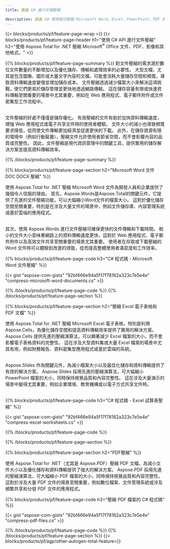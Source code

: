 ```yaml
---
title: 透過 C# 進行文檔壓縮

description: 透過 C# 應用程式壓縮 Microsoft Word、Excel、PowerPoint、PDF 和圖像等文件來減少大小。 在線測試壓縮結果。
---
```


{{< blocks/products/pf/feature-page-wrap >}}
{{< blocks/products/pf/feature-page-header h1="使用 C# API 進行文件壓縮" h2="使用 Aspose.Total for .NET 壓縮 Microsoft<sup>&reg;</sup> Office 文件、PDF、影像和其他格式。" >}}

{{% blocks/products/pf/feature-page-summary %}}
對文件壓縮的需求源於數位文件數量的不斷增加以及優化儲存、傳輸和處理效率的必要性。 大型文檔，尤其是包含圖像、圖形或大量文字內容的文檔，可能會消耗大量儲存空間和頻寬，導致資料傳輸速度變慢並增加儲存成本。 文件壓縮透過減少檔案大小來解決這項挑戰，使它們更易於儲存管理並更快地透過網路傳輸。 這在儲存容量有限或快速資料傳輸至關重要的場景中尤其重要，例如在 Web 應用程式、電子郵件附件或文件密集型工作流程中。
<br /> <br />

文件壓縮的好處不僅僅是儲存優化。 有效壓縮的文件有助於加快資料傳輸速度，增強 Web 應用程式或電子共享文件時的使用者體驗。 文件大小的減小也導致頻寬要求降低，從而使文件傳輸更加經濟並促進更快的下載。 此外，在儲存資源有限的環境中（例如行動裝置），壓縮文件允許使用者節省空間，而不會影響內容的品質或完整性。 因此，文件壓縮是現代資訊管理中的關鍵工具，提供實用的儲存解決方案並提高資料傳輸效率。

{{% /blocks/products/pf/feature-page-summary  %}}

{{% blocks/products/pf/feature-page-section  h2="Microsoft Word 文件 DOC DOCX 壓縮" %}}

使用 Aspose.Total for .NET 壓縮 Microsoft Word 文件為開發人員和企業提供了幾個令人信服的理由。 首先，Aspose.Words是Aspose.Total的關鍵元件，它提供了先進的文件壓縮功能，可以大幅縮小Word文件的檔案大小。 這對於優化儲存空間至關重要，特別是在涉及大量文件的場景中，例如文件儲存庫、內容管理系統或基於雲端的應用程式。<br /><br />

其次，使用 Aspose.Words 進行文件壓縮可確保更快的文件傳輸和下載時間。 較小的文件大小意味著網路上的資料傳輸速度更快，這對於 Web 應用程式、電子郵件附件以及高效文件共享至關重要的場景尤其重要。 使用者在存取或下載壓縮的 Word 文件時可以體驗到改進的效能，從而提高整體使用者滿意度和工作效率。

{{% blocks/products/pf/feature-page-code h3="C# 程式碼 - Microsoft Word 文件壓縮" %}}

{{< gist "aspose-com-gists" "92bf466e94a5f17f78162a323c7e5e4e" "compress-microsoft-word-documents.cs" >}}

{{% /blocks/products/pf/feature-page-code  %}}
{{% /blocks/products/pf/feature-page-section %}}

{{% blocks/products/pf/feature-page-section  h2="壓縮 Excel 電子表格和 PDF 文檔" %}}

使用 Aspose.Total for .NET 壓縮 Microsoft Excel 電子表格，特別是利用 Aspose.Cells，為優化儲存空間和提高資料傳輸效率提供了實用的解決方案。 Aspose.Cells 提供先進的壓縮演算法，可以顯著減少 Excel 檔案的大小，而不會影響電子表格資料的完整性。 這在涉及大型資料集或大量 Excel 檔案的場景中尤其有用，例如財務報告、資料密集型應用程式或基於雲端的系統。<br /><br />

Aspose.Slides 作為關鍵元件，為減小檔案大小以及最佳化儲存和資料傳輸提供了有效的解決方案。 Aspose.Slides 採用先進的壓縮演算法，可大幅縮小 PowerPoint 檔案的大小，同時保持視覺品質和內容完整性。 這在涉及大量演示的場景中變得尤其重要，例如企業環境、教育機構或以電子方式共享文件時。<br /><br />

{{% blocks/products/pf/feature-page-code h3="C# 程式碼 - Excel 試算表壓縮" %}}

{{< gist "aspose-com-gists" "92bf466e94a5f17f78162a323c7e5e4e" "compress-excel-worksheets.cs" >}}

{{% /blocks/products/pf/feature-page-code  %}}

{{% /blocks/products/pf/feature-page-section %}}

{{% blocks/products/pf/feature-page-section  h2="PDF壓縮" %}}

使用 Aspose.Total for .NET（尤其是 Aspose.PDF）壓縮 PDF 文檔，為減小文件大小以及優化儲存和資料傳輸提供了強大的解決方案。 Aspose.PDF 採用先進的壓縮演算法，可大幅縮小 PDF 檔案的大小，同時保持視覺品質和內容完整性。 這對於涉及大量 PDF 文件的場景至關重要，例如數位檔案、文件管理系統或涉及頻繁共享和分發 PDF 文件的應用程式。 

{{% blocks/products/pf/feature-page-code h3="壓縮 PDF 檔案的 C# 程式碼" %}}

{{< gist "aspose-com-gists" "92bf466e94a5f17f78162a323c7e5e4e" "compress-pdf-files.cs" >}}

{{% /blocks/products/pf/feature-page-code  %}}
{{% /blocks/products/pf/feature-page-section %}}
{{< blocks/products/pf/agp/other-autogen-total-feature>}}